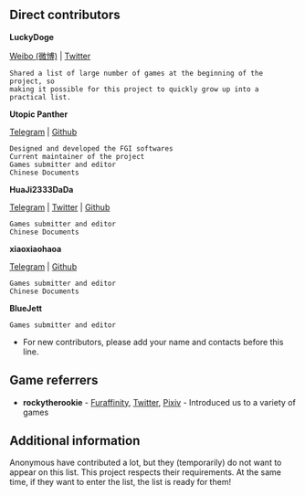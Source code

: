 ## Direct contributors

**LuckyDoge**

[Weibo (微博)](https://weibo.com/projectdoge) | [Twitter](https://twitter.com/GamerLuckyDoge)

	Shared a list of large number of games at the beginning of the project, so
	making it possible for this project to quickly grow up into a practical list.

**Utopic Panther**

[Telegram](https://t.me/UtopicPanther) | [Github](https://github.com/UtopicPanther)

	Designed and developed the FGI softwares
	Current maintainer of the project
	Games submitter and editor
	Chinese Documents

**HuaJi2333DaDa**

[Telegram](https://t.me/HuaJi2333dada) | [Twitter](https://twitter.com/HuaJi2333dada) | [Github](https://github.com/HuaJi2333DaDa)
	
	Games submitter and editor
	Chinese Documents

**xiaoxiaohaoa**

[Telegram](https://t.me/xiaoxiaohaoa) | [Github](https://github.com/xiaoxiaohaoa)
	
	Games submitter and editor
	Chinese Documents

**BlueJett**

	Games submitter and editor

* For new contributors, please add your name and contacts before this line.

## Game referrers

- **rockytherookie** - [Furaffinity](https://www.furaffinity.net/user/rockytherookie/), [Twitter](https://twitter.com/rockytherookie), [Pixiv](https://www.pixiv.net/users/17292937) - Introduced us to a variety of games

## Additional information

Anonymous have contributed a lot, but they (temporarily) do not want to appear on this list. This project respects their requirements. At the same time, if they want to enter the list, the list is ready for them!
